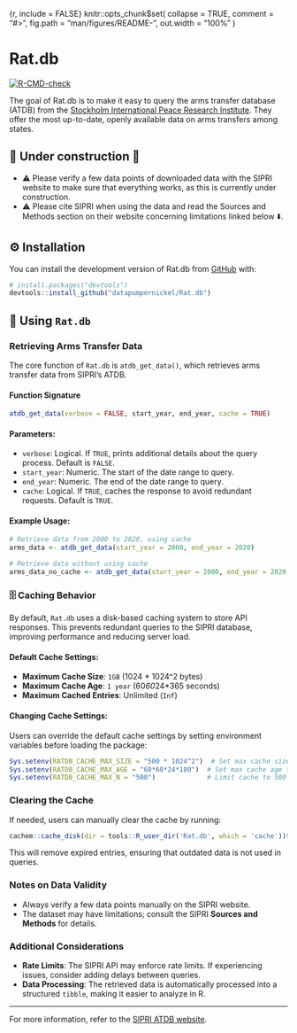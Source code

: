 
<!-- README.md is generated from README.Rmd. Please edit that file -->

{r, include = FALSE} knitr::opts_chunk\$set( collapse = TRUE, comment =
“\#\>”, fig.path = “man/figures/README-”, out.width = “100%” )

# Rat.db

<!-- badges: start -->

[![R-CMD-check](https://github.com/datapumpernickel/Rat.db/actions/workflows/R-CMD-check.yaml/badge.svg)](https://github.com/datapumpernickel/Rat.db/actions/workflows/R-CMD-check.yaml)
<!-- badges: end -->

The goal of Rat.db is to make it easy to query the arms transfer
database (ATDB) from the [Stockholm International Peace Research
Institute](https://www.sipri.org/databases/milex). They offer the most
up-to-date, openly available data on arms transfers among states.

## 🚧 Under construction 🚧

- ⚠️ Please verify a few data points of downloaded data with the SIPRI
  website to make sure that everything works, as this is currently under
  construction.
- ⚠️ Please cite SIPRI when using the data and read the Sources and
  Methods section on their website concerning limitations linked below
  ⬇️.

## ⚙️ Installation

You can install the development version of Rat.db from
[GitHub](https://github.com/) with:

``` r
# install.packages("devtools")
devtools::install_github("datapumpernickel/Rat.db")
```

## 📌 Using `Rat.db`

### Retrieving Arms Transfer Data

The core function of `Rat.db` is `atdb_get_data()`, which retrieves arms
transfer data from SIPRI’s ATDB.

#### Function Signature

``` r
atdb_get_data(verbose = FALSE, start_year, end_year, cache = TRUE)
```

#### Parameters:

- `verbose`: Logical. If `TRUE`, prints additional details about the
  query process. Default is `FALSE`.
- `start_year`: Numeric. The start of the date range to query.
- `end_year`: Numeric. The end of the date range to query.
- `cache`: Logical. If `TRUE`, caches the response to avoid redundant
  requests. Default is `TRUE`.

#### Example Usage:

``` r
# Retrieve data from 2000 to 2020, using cache
arms_data <- atdb_get_data(start_year = 2000, end_year = 2020)

# Retrieve data without using cache
arms_data_no_cache <- atdb_get_data(start_year = 2000, end_year = 2020, cache = FALSE)
```

### 🗄️ Caching Behavior

By default, `Rat.db` uses a disk-based caching system to store API
responses. This prevents redundant queries to the SIPRI database,
improving performance and reducing server load.

#### Default Cache Settings:

- **Maximum Cache Size**: `1GB` (1024 \* 1024^2 bytes)
- **Maximum Cache Age**: `1 year` (60*60*24\*365 seconds)
- **Maximum Cached Entries**: Unlimited (`Inf`)

#### Changing Cache Settings:

Users can override the default cache settings by setting environment
variables before loading the package:

``` r
Sys.setenv(RATDB_CACHE_MAX_SIZE = "500 * 1024^2")  # Set max cache size to 500MB
Sys.setenv(RATDB_CACHE_MAX_AGE = "60*60*24*180")  # Set max cache age to 180 days
Sys.setenv(RATDB_CACHE_MAX_N = "500")             # Limit cache to 500 entries
```

### Clearing the Cache

If needed, users can manually clear the cache by running:

``` r
cachem::cache_disk(dir = tools::R_user_dir('Rat.db', which = 'cache'))$prune()
```

This will remove expired entries, ensuring that outdated data is not
used in queries.

### Notes on Data Validity

- Always verify a few data points manually on the SIPRI website.
- The dataset may have limitations; consult the SIPRI **Sources and
  Methods** for details.

### Additional Considerations

- **Rate Limits**: The SIPRI API may enforce rate limits. If
  experiencing issues, consider adding delays between queries.
- **Data Processing**: The retrieved data is automatically processed
  into a structured `tibble`, making it easier to analyze in R.

------------------------------------------------------------------------

For more information, refer to the [SIPRI ATDB
website](https://www.sipri.org/databases/milex).
